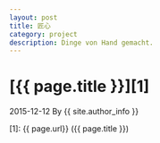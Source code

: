 ```yaml
---
layout: post
title: 匠心
category: project
description: Dinge von Hand gemacht.
---
```

# [{{ page.title }}][1]
2015-12-12 By {{ site.author_info }}


[chaingForever]:    http://chaingForever.github.io  "chaingForever"
[1]:    {{ page.url}}  ({{ page.title }})

